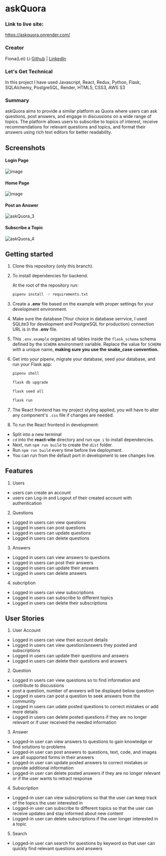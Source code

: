 # askQuora

### Link to live site:
https://askquora.onrender.com/

### Creator
Fiona(Lei) Li [Github](https://github.com/leileili1010) | [LinkedIn](https://www.linkedin.com/in/leileili/)

### Let's Get Technical
In this project I have used Javascript, React, Redux, Python, Flask, SQLAlchemy, PostgreSQL, Render, HTML5, CSS3, AWS S3

### Summary
askQuora aims to provide a similar platform as Quora where users can ask questions, post answers, and engage in discussions on a wide range of topics. The platform allows users to subscribe to topics of interest, receive recommendations for relevant questions and topics, and format their answers using rich text editors for better readability.

## Screenshots
#### Login Page
![image](https://github.com/leileili1010/askQuora/assets/143532361/572d8319-e731-48bc-af5f-f6c26cdc1028)

#### Home Page
![image](https://github.com/leileili1010/askQuora/assets/143532361/2707d693-0c31-42be-ba3e-e65b3bfa435d)

#### Post an Answer
![askQuora_3](https://github.com/leileili1010/askQuora/assets/143532361/b2f9442f-a47c-4fbe-8b9b-c0128704cb11)

#### Subscribe a Topic
![askQuora_4](https://github.com/leileili1010/askQuora/assets/143532361/53ef0c9d-1790-4829-91ba-09a5adcd8fbd)

## Getting started

1. Clone this repository (only this branch).

2. To install dependencies for backend.

   At the root of the repository run:

   ```bash
   pipenv install -r requirements.txt
   ```

3. Create a __.env__ file based on the example with proper settings for your
   development environment.

4. Make sure the database (Your choice in database serrvice, I used SQLite3 for development and PostgreSQL for production) connection URL is in the **.env** file.

5. This `.env.example` organizes all tables inside the `flask_schema` schema defined
   by the `SCHEMA` environment variable. Replace the value for
   `SCHEMA` with a unique name, **making sure you use the snake_case
   convention.**

6. Get into your pipenv, migrate your database, seed your database, and run your
   Flask app:

   ```bash
   pipenv shell
   ```

   ```bash
   flask db upgrade
   ```

   ```bash
   flask seed all
   ```

   ```bash
   flask run
   ```

7. The React frontend has my project styling applied, you will have to alter any component's `.css` file if changes are needed.

8. To run the React frontend in development:
  - Split into a new terminal
  - `cd` into the **react-vite**
  directory and run `npm i` to install dependencies.
  - Next, run `npm run build`
  to create the `dist` folder.
  - Run `npm run build` every time before live deployment.
  - You can run from the default port in development to see changes live.

## Features
1. Users
- users can create an account
- users can Log-in and Logout of their created account with authentication
2. Questions
- Logged in users can view questions
- Logged in users can post questions
- Logged in users can update questions 
- Logged in users can delete questions
3. Answers
- Logged in users can view answers to questions
- Logged in users can post their answers
- Logged in users can update their answers
- Logged in users can delete answers
4. subcription
- Logged in users can view subscriptions
- Logged in users can subscribe to different topics
- Logged in users can delete their subscriptions

## User Stories
1. User Account
- Logged in users can view their account details
- Logged in users can view question/answers they posted and subscriptions
- Logged in users can update their questions and answers
- Logged in users can delete their questions and answers
2. Question
- Logged in users can view questions so to find information and contribute to discussions
- post a question, number of answers will be displayed below question
- Logged in users can post a question to seek answers from the community
- Logged in users can udate posted questions to correct mistakes or add more details
- Logged in users can delete posted questions if they are no longer relevant or if user received the needed information
3. Answer
- Logged-in user can view answers to questions to gain knowledge or find solutions to problems
- Logged-in user can post answers to questions, text, code, and images are all supported forms in their answers
- Logged-in user can update posted answers to correct mistakes or provide additional information
- Logged-in user can delete posted answers if they are no longer relevant or if the user wants to retract response
4. Subscription
- Logged-in user can view subscriptions so that the user can keep track of the topics the user interested in
- Logged-in user can subscribe to different topics so that the user can receive updates and stay informed about new content
- Logged-in user can delete subscriptions if the user longer interested in a topic
5. Search 
- Logged-in user can search for questions by keyword so that user can quickly find relevant questions and answers
  


